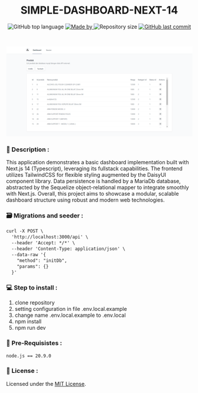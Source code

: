 <h1 align="center">
    SIMPLE-DASHBOARD-NEXT-14
</h1>

<p align="center">
  <img alt="GitHub top language" src="https://img.shields.io/github/languages/top/damartripamungkas/simple-dashboard-next-14?color=04D361&labelColor=000000">
  
  <a href="#">
    <img alt="Made by" src="https://img.shields.io/static/v1?label=made%20by&message=damartripamungkas&color=04D361&labelColor=000000">
  </a>
  
  <img alt="Repository size" src="https://img.shields.io/github/repo-size/damartripamungkas/simple-dashboard-next-14?color=04D361&labelColor=000000">
  
  <a href="#">
    <img alt="GitHub last commit" src="https://img.shields.io/github/last-commit/damartripamungkas/simple-dashboard-next-14?color=04D361&labelColor=000000">
  </a>
</p>

<br>

![Home](/public/home.png)

### 📖 Description :

This application demonstrates a basic dashboard implementation built with Next.js 14 (Typescript), leveraging its fullstack capabilities. The frontend utilizes TailwindCSS for flexible styling augmented by the DaisyUI component library. Data persistence is handled by a MariaDb database, abstracted by the Sequelize object-relational mapper to integrate smoothly with Next.js. Overall, this project aims to showcase a modular, scalable dashboard structure using robust and modern web technologies.

### 🗃️ Migrations and seeder :

```shell
curl -X POST \
  'http://localhost:3000/api' \
  --header 'Accept: */*' \
  --header 'Content-Type: application/json' \
  --data-raw '{
    "method": "initDb",
    "params": {}
  }'
```

### 💻 Step to install :

1. clone repository
2. setting configuration in file .env.local.example
3. change name .env.local.example to .env.local
4. npm install
5. npm run dev

### 🧾 Pre-Requisistes :

```
node.js == 20.9.0
```

### 📝 License :

Licensed under the [MIT License](./LICENSE).
